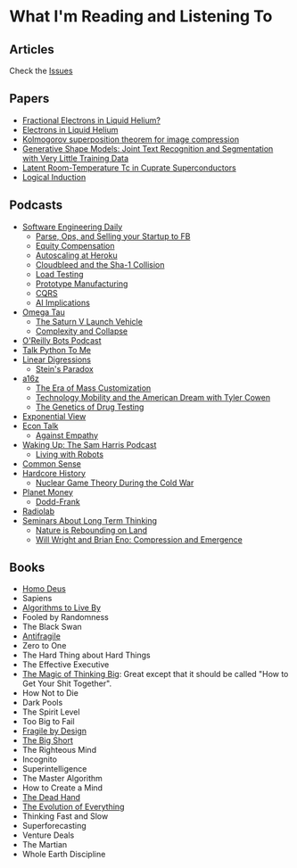 # What I'm Reading and Listening To

## Articles
Check the [Issues](https://github.com/lucaswadedavis/reading-list/issues)

## Papers
- [Fractional Electrons in Liquid Helium?](https://archive.org/details/arxiv-cond-mat0012370)
- [Electrons in Liquid Helium](https://www.brown.edu/research/labs/electron-bubble/sites/brown.edu.research.labs.electron-bubble/files/uploads/jsps%20review_08.pdf)
- [Kolmogorov superposition theorem for image compression](http://ieeexplore.ieee.org/stamp/stamp.jsp?arnumber=6403958)
- [Generative Shape Models: Joint Text Recognition and Segmentation with Very Little Training Data](https://arxiv.org/pdf/1611.02788.pdf)
- [Latent Room-Temperature Tc in Cuprate Superconductors](https://arxiv.org/pdf/1702.05001.pdf)
- [Logical Induction](https://intelligence.org/files/LogicalInduction.pdf)

## Podcasts
- [Software Engineering Daily](https://softwareengineeringdaily.com)
  - [Parse, Ops, and Selling your Startup to FB](https://softwareengineeringdaily.com/2017/03/01/parse-and-operations-with-charity-majors/)
  - [Equity Compensation](https://softwareengineeringdaily.com/2017/03/02/equity-compensation-with-joshua-levy-and-joe-wallin/)
  - [Autoscaling at Heroku](https://softwareengineeringdaily.com/2017/02/28/heroku-autoscaling-with-andrew-gwozdziewycz/)
  - [Cloudbleed and the Sha-1 Collision](https://softwareengineeringdaily.com/2017/03/04/cloudbleed-and-sha-1-collision-with-max-burkhardt/)
  - [Load Testing](https://softwareengineeringdaily.com/2017/03/08/load-testing-with-mark-gilbert/)
  - [Prototype Manufacturing](https://softwareengineeringdaily.com/2017/03/03/prototype-manufacturing-with-jeff-mcalvay/)
  - [CQRS](https://softwareengineeringdaily.com/2017/03/10/using-cqrs-to-make-controllers-lean-with-derek-comartin/)
  - [AI Implications](https://softwareengineeringdaily.com/2017/03/09/artificial-intelligence-implications-with-rumman-chowdhury/)
- [Omega Tau](http://omegataupodcast.net/)
  - [The Saturn V Launch Vehicle](http://omegataupodcast.net/239-the-saturn-v-launch-vehicle/)
  - [Complexity and Collapse](http://omegataupodcast.net/238-societal-complexity-part-ii-todays-perspective/)
- [O'Reilly Bots Podcast](https://www.oreilly.com/topics/oreilly-bots-podcast)
- [Talk Python To Me](https://talkpython.fm/)
- [Linear Digressions](http://lineardigressions.com/)
  - [Stein's Paradox](http://lineardigressions.com/episodes/2017/2/26/steins-paradox)
- [a16z](http://a16z.com/podcasts/)
  - [The Era of Mass Customization](http://a16z.com/2017/02/25/reedhastings-netflix-entertainment-internet-streaming-content/)
  - [Technology Mobility and the American Dream with Tyler Cowen](http://a16z.com/2017/03/01/tyler-cowen-complacent-class/)
  - [The Genetics of Drug Testing](http://a16z.com/2017/03/06/genetics-drug-discovery-russ-altman/)
- [Exponential View](https://soundcloud.com/exponentialview)
- [Econ Talk](http://www.econtalk.org/)
  - [Against Empathy](http://www.econtalk.org/archives/2017/02/paul_bloom_on_e.html)
- [Waking Up: The Sam Harris Podcast](https://www.samharris.org/podcast)
  - [Living with Robots](https://www.samharris.org/podcast/item/living-with-robots)
- [Common Sense](http://www.dancarlin.com/common-sense-home-landing-page/)
- [Hardcore History](http://www.dancarlin.com/hardcore-history-series/)
  - [Nuclear Game Theory During the Cold War](http://www.dancarlin.com/hardcore-history-59-the-destroyer-of-worlds/)
- [Planet Money](http://www.npr.org/podcasts/510289/planet-money)
  - [Dodd-Frank](http://www.npr.org/sections/money/2017/03/03/518389647/episode-757-strong-feelings-about-dodd-frank)
- [Radiolab](http://www.radiolab.org/series/podcasts/)
- [Seminars About Long Term Thinking](http://longnow.org/seminars/podcast/)
  - [Nature is Rebounding on Land](http://longnow.org/seminars/02015/jan/13/nature-rebounding-land-and-ocean-sparing-through-concentrating-human-activities/)
  - [Will Wright and Brian Eno: Compression and Emergence](http://longnow.org/seminars/02006/jun/26/playing-with-time/)

## Books
- [Homo Deus](https://www.amazon.com/Homo-Deus-Brief-History-Tomorrow/dp/0062464310)
- Sapiens
- [Algorithms to Live By](https://www.amazon.com/Algorithms-Live-Computer-Science-Decisions/dp/1480560367)
- Fooled by Randomness
- The Black Swan
- [Antifragile](https://www.amazon.com/Antifragile-Things-That-Disorder-Incerto/dp/0812979680)
- Zero to One
- The Hard Thing about Hard Things
- The Effective Executive
- [The Magic of Thinking Big](https://www.amazon.com/Magic-Thinking-Big-David-Schwartz/dp/0671646788): Great except that it should be called "How to Get Your Shit Together".
- How Not to Die
- Dark Pools
- The Spirit Level
- Too Big to Fail
- [Fragile by Design](https://www.amazon.com/Fragile-Design-Political-Princeton-Economic/dp/0691155240)
- [The Big Short](https://www.amazon.com/Big-Short-Inside-Doomsday-Machine/dp/0393338827)
- The Righteous Mind
- Incognito
- Superintelligence
- The Master Algorithm
- How to Create a Mind
- [The Dead Hand](https://www.amazon.com/Dead-Hand-Untold-Dangerous-Legacy/dp/0307387844)
- [The Evolution of Everything](https://www.amazon.com/Evolution-Everything-How-Ideas-Emerge/dp/0062296000)
- Thinking Fast and Slow
- Superforecasting
- Venture Deals
- The Martian
- Whole Earth Discipline
